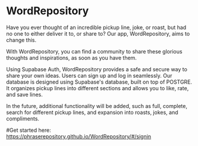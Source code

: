 # WordRepository
Have you ever thought of an incredible pickup line, joke, or roast, but had no one to either deliver it to, or share to?  Our app, WordRepository, aims to change this.

With WordRepository, you can find a community to share these glorious thoughts and inspirations, as soon as you have them.

Using Supabase Auth, WordRepository provides a safe and secure way to share your own ideas.  Users can sign up and log in seamlessly.
Our database is designed using Supabase's database, built on top of POSTGRE.  It organizes pickup lines into different sections and allows you to like, rate, and save lines.

In the future, additional functionality will be added, such as full, complete, search for different pickup lines, and expansion into roasts, jokes, and compliments.


#Get started here: https://phraserepository.github.io/WordRepository/#/signin
